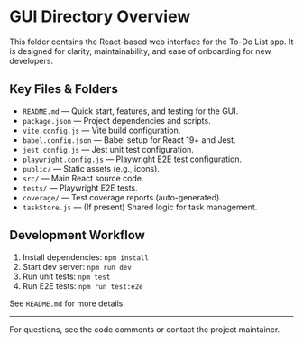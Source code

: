 # GUI Directory Overview

This folder contains the React-based web interface for the To-Do List app. It is designed for clarity, maintainability, and ease of onboarding for new developers.

## Key Files & Folders

- `README.md` — Quick start, features, and testing for the GUI.
- `package.json` — Project dependencies and scripts.
- `vite.config.js` — Vite build configuration.
- `babel.config.json` — Babel setup for React 19+ and Jest.
- `jest.config.js` — Jest unit test configuration.
- `playwright.config.js` — Playwright E2E test configuration.
- `public/` — Static assets (e.g., icons).
- `src/` — Main React source code.
- `tests/` — Playwright E2E tests.
- `coverage/` — Test coverage reports (auto-generated).
- `taskStore.js` — (If present) Shared logic for task management.

## Development Workflow

1. Install dependencies: `npm install`
2. Start dev server: `npm run dev`
3. Run unit tests: `npm test`
4. Run E2E tests: `npm run test:e2e`

See `README.md` for more details.

---

For questions, see the code comments or contact the project maintainer.
